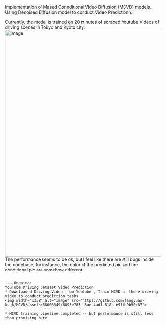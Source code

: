 Implementation of Mased Connditional Video Diffusion (MCVD) models. Using Denoised Diffusion model to conduct Video Predictionn. 

Currently, the model is trained on 20 minutes of scraped Youtube Videos of driving scenes in Tokyo and Kyoto city:
<img width="732" alt="image" src="https://github.com/fangyuan-ksgk/MCVD/assets/66006349/94a7f1bf-8903-46b3-a51f-515cc879126c">
The performance seems to be ok, but I feel like there are still bugs inside the codebase, for instance, the color of the predicted pic and the conditional pic are somehow different. 

```

--- Ongoing: 
YouTube Driving Dataset Video Prediction
* Downloaded Driving Video from Youtube , Train MCVD on these driving video to conduct prediction tasks
<img width="1358" alt="image" src="https://github.com/fangyuan-ksgk/MCVD/assets/66006349/6095e783-e3ae-4ad1-818c-e9ffb9b50c87">

* MCVD training pipeline completed -- but performance is still less than promising here
